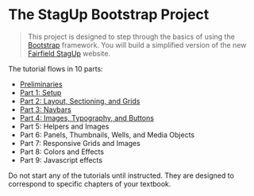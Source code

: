 # The StagUp Bootstrap Project
>This project is designed to step through the basics of using the [Bootstrap](http://getbootstrap.com) framework. You will build a simplified version of the new [Fairfield StagUp](http://fairfieldstagup.org) website.

The tutorial flows in 10 parts:
* [Preliminaries](Preliminaries.md)
* [Part 1: Setup](Part1.md)
* [Part 2: Layout, Sectioning, and Grids](Part2.md)
* [Part 3: Navbars](Part3.md)
* [Part 4: Images, Typography, and Buttons](Part4.md)
* Part 5: Helpers and Images
* Part 6: Panels, Thumbnails, Wells, and Media Objects
* Part 7: Responsive Grids and Images
* Part 8: Colors and Effects
* Part 9: Javascript effects

Do not start any of the tutorials until instructed. They are designed to correspond to specific chapters of your textbook.
